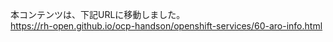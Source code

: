 本コンテンツは、下記URLに移動しました。<br>
https://rh-open.github.io/ocp-handson/openshift-services/60-aro-info.html
